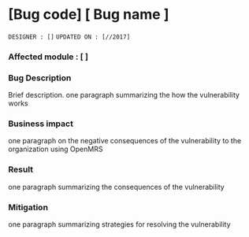 # [Bug code] [ Bug name ]
`DESIGNER : []`
`UPDATED ON : [//2017]`

### Affected module : [  ]

### Bug Description
Brief description. one paragraph summarizing the how the vulnerability works

### Business impact
one paragraph on the negative consequences of the vulnerability to the organization using OpenMRS

### Result
one paragraph summarizing the consequences of the vulnerability

### Mitigation
one paragraph summarizing strategies for resolving the vulnerability
